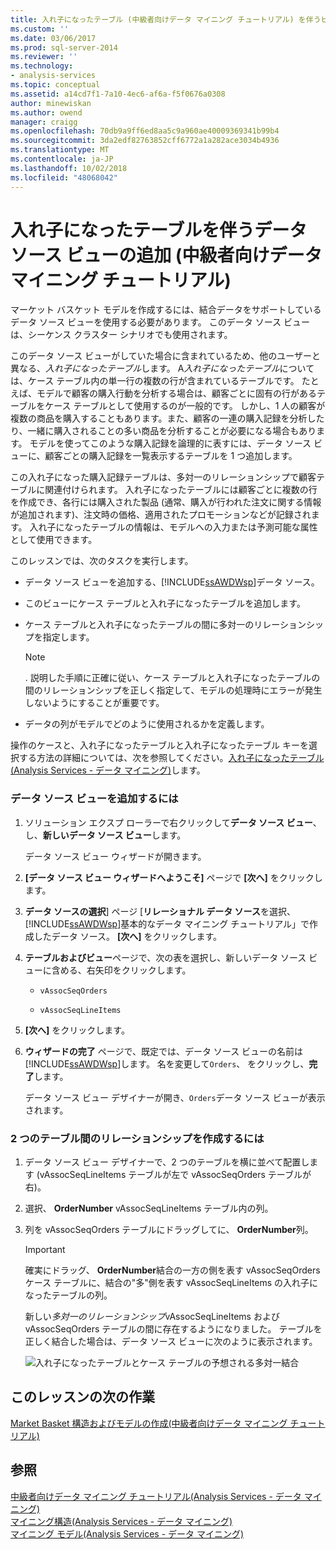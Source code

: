 ```yaml
---
title: 入れ子になったテーブル (中級者向けデータ マイニング チュートリアル) を伴うビューをソース、データの追加 |Microsoft Docs
ms.custom: ''
ms.date: 03/06/2017
ms.prod: sql-server-2014
ms.reviewer: ''
ms.technology:
- analysis-services
ms.topic: conceptual
ms.assetid: a14cd7f1-7a10-4ec6-af6a-f5f0676a0308
author: minewiskan
ms.author: owend
manager: craigg
ms.openlocfilehash: 70db9a9ff6ed8aa5c9a960ae40009369341b99b4
ms.sourcegitcommit: 3da2edf82763852cff6772a1a282ace3034b4936
ms.translationtype: MT
ms.contentlocale: ja-JP
ms.lasthandoff: 10/02/2018
ms.locfileid: "48068042"
---
```

# <a name="adding-a-data-source-view-with-nested-tables-intermediate-data-mining-tutorial"></a>入れ子になったテーブルを伴うデータ ソース ビューの追加 (中級者向けデータ マイニング チュートリアル)
  マーケット バスケット モデルを作成するには、結合データをサポートしているデータ ソース ビューを使用する必要があります。 このデータ ソース ビューは、シーケンス クラスター シナリオでも使用されます。  
  
 このデータ ソース ビューがしていた場合に含まれているため、他のユーザーと異なる、*入れ子になったテーブル*します。 A*入れ子になったテーブル*については、ケース テーブル内の単一行の複数の行が含まれているテーブルです。 たとえば、モデルで顧客の購入行動を分析する場合は、顧客ごとに固有の行があるテーブルをケース テーブルとして使用するのが一般的です。 しかし、1 人の顧客が複数の商品を購入することもあります。また、顧客の一連の購入記録を分析したり、一緒に購入されることの多い商品を分析することが必要になる場合もあります。 モデルを使ってこのような購入記録を論理的に表すには、データ ソース ビューに、顧客ごとの購入記録を一覧表示するテーブルを 1 つ追加します。  
  
 この入れ子になった購入記録テーブルは、多対一のリレーションシップで顧客テーブルに関連付けられます。 入れ子になったテーブルには顧客ごとに複数の行を作成でき、各行には購入された製品 (通常、購入が行われた注文に関する情報が追加されます)、注文時の価格、適用されたプロモーションなどが記録されます。 入れ子になったテーブルの情報は、モデルへの入力または予測可能な属性として使用できます。  
  
 このレッスンでは、次のタスクを実行します。  
  
-   データ ソース ビューを追加する、[!INCLUDE[ssAWDWsp](../includes/ssawdwsp-md.md)]データ ソース。  
  
-   このビューにケース テーブルと入れ子になったテーブルを追加します。  
  
-   ケース テーブルと入れ子になったテーブルの間に多対一のリレーションシップを指定します。  
  
    > [!NOTE]  
    >  . 説明した手順に正確に従い、ケース テーブルと入れ子になったテーブルの間のリレーションシップを正しく指定して、モデルの処理時にエラーが発生しないようにすることが重要です。  
  
-   データの列がモデルでどのように使用されるかを定義します。  
  
 操作のケースと、入れ子になったテーブルと入れ子になったテーブル キーを選択する方法の詳細については、次を参照してください。[入れ子になったテーブル&#40;Analysis Services - データ マイニング&#41;](../../2014/analysis-services/data-mining/nested-tables-analysis-services-data-mining.md)します。  
  
### <a name="to-add-a-data-source-view"></a>データ ソース ビューを追加するには  
  
1.  ソリューション エクスプ ローラーで右クリックして**データ ソース ビュー**、し、**新しいデータ ソース ビュー**します。  
  
     データ ソース ビュー ウィザードが開きます。  
  
2.  **[データ ソース ビュー ウィザードへようこそ]** ページで **[次へ]** をクリックします。  
  
3.  **データ ソースの選択**] ページ [**リレーショナル データ ソース**を選択、[!INCLUDE[ssAWDWsp](../includes/ssawdwsp-md.md)]基本的なデータ マイニング チュートリアル」で作成したデータ ソース。 **[次へ]** をクリックします。  
  
4.  **テーブルおよびビュー**ページで、次の表を選択し、新しいデータ ソース ビューに含める、右矢印をクリックします。  
  
    -   `vAssocSeqOrders`  
  
    -   `vAssocSeqLineItems`  
  
5.  **[次へ]** をクリックします。  
  
6.  **ウィザードの完了** ページで、既定では、データ ソース ビューの名前は[!INCLUDE[ssAWDWsp](../includes/ssawdwsp-md.md)]します。 名を変更して`Orders`、 をクリックし、**完了**します。  
  
     データ ソース ビュー デザイナーが開き、`Orders`データ ソース ビューが表示されます。  
  
### <a name="to-create-a-relationship-between-tables"></a>2 つのテーブル間のリレーションシップを作成するには  
  
1.  データ ソース ビュー デザイナーで、2 つのテーブルを横に並べて配置します (vAssocSeqLineItems テーブルが左で vAssocSeqOrders テーブルが右)。  
  
2.  選択、 **OrderNumber** vAssocSeqLineItems テーブル内の列。  
  
3.  列を vAssocSeqOrders テーブルにドラッグしてに、 **OrderNumber**列。  
  
    > [!IMPORTANT]  
    >  確実にドラッグ、 **OrderNumber**結合の一方の側を表す vAssocSeqOrders ケース テーブルに、結合の"多"側を表す vAssocSeqLineItems の入れ子になったテーブルの列。  
  
     新しい*多対一のリレーションシップ*vAssocSeqLineItems および vAssocSeqOrders テーブルの間に存在するようになりました。 テーブルを正しく結合した場合は、データ ソース ビューに次のように表示されます。  
  
     ![入れ子になったテーブルとケース テーブルの予想される多対一結合](../../2014/tutorials/media/dsv-nestedjoin-illustration.gif "入れ子になったテーブルとケース テーブルの予想される多対一結合")  
  
## <a name="next-task-in-lesson"></a>このレッスンの次の作業  
 [Market Basket 構造およびモデルの作成&#40;中級者向けデータ マイニング チュートリアル&#41;](../../2014/tutorials/creating-a-market-basket-structure-and-model-intermediate-data-mining-tutorial.md)  
  
## <a name="see-also"></a>参照  
 [中級者向けデータ マイニング チュートリアル&#40;Analysis Services - データ マイニング&#41;](../../2014/tutorials/intermediate-data-mining-tutorial-analysis-services-data-mining.md)   
 [マイニング構造&#40;Analysis Services - データ マイニング&#41;](../../2014/analysis-services/data-mining/mining-structures-analysis-services-data-mining.md)   
 [マイニング モデル&#40;Analysis Services - データ マイニング&#41;](../../2014/analysis-services/data-mining/mining-models-analysis-services-data-mining.md)  
  
  
